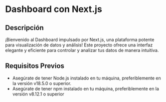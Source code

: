 # Dashboard con Next.js 

## Descripción

¡Bienvenido al Dashboard impulsado por Next.js, una plataforma potente para visualización de datos y análisis! Este proyecto ofrece una interfaz elegante y eficiente para controlar y analizar tus datos de manera intuitiva.


## Requisitos Previos

- Asegúrate de tener Node.js instalado en tu máquina, preferiblemente en la versión v18.5.0 o superior.
- Asegúrate de tener npm instalado en tu máquina, preferiblemente en la versión v8.12.1 o superior
